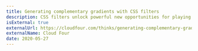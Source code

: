 ```yaml
---
title: Generating complementary gradients with CSS filters
description: CSS filters unlock powerful new opportunities for playing with color. By applying some color theory we can dynamically generate harmonious color combos and gradients. Let's sell some socks!
isExternal: true
externalUrl: https://cloudfour.com/thinks/generating-complementary-gradients-with-css-filters/
externalName: Cloud Four
date: 2020-05-27
---
```

